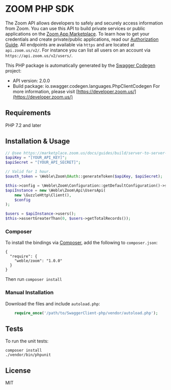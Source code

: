 # ZOOM PHP SDK
The Zoom API allows developers to safely and securely access information from Zoom. You can use this API to build private services or public applications on the [Zoom App Marketplace](http://marketplace.zoom.us). To learn how to get your credentials and create private/public applications, read our [Authorization Guide](https://marketplace.zoom.us/docs/guides/authorization/credentials). All endpoints are available via `https` and are located at `api.zoom.us/v2/`.  For instance you can list all users on an account via `https://api.zoom.us/v2/users/`.

This PHP package is automatically generated by the [Swagger Codegen](https://github.com/swagger-api/swagger-codegen) project:

- API version: 2.0.0
- Build package: io.swagger.codegen.languages.PhpClientCodegen
For more information, please visit [https://developer.zoom.us/](https://developer.zoom.us/)

## Requirements

PHP 7.2 and later

## Installation & Usage

```php
// @see https://marketplace.zoom.us/docs/guides/build/server-to-server-oauth-app/
$apiKey = "[YOUR_API_KEY]";
$apiSecret = "[YOUR_API_SECRET]";

// Valid for 1 hour.
$oauth_token = \Weble\Zoom\OAuth::generateToken($apiKey, $apiSecret);

$this->config = \Weble\Zoom\Configuration::getDefaultConfiguration()->setAccessToken($oauth_token);
$apiInstance = new \Weble\Zoom\Api\UsersApi(
    new \GuzzleHttp\Client(),
    $config
);

$users = $apiInstance->users();
$this->assertGreaterThan(0, $users->getTotalRecords());
```

### Composer

To install the bindings via [Composer](http://getcomposer.org/), add the following to `composer.json`:

```
{
  "require": {
    "weble/zoom": "1.0.0"
  }
}
```

Then run `composer install`

### Manual Installation

Download the files and include `autoload.php`:

```php
    require_once('/path/to/SwaggerClient-php/vendor/autoload.php');
```

## Tests

To run the unit tests:

```
composer install
./vendor/bin/phpunit
```

## License

MIT


